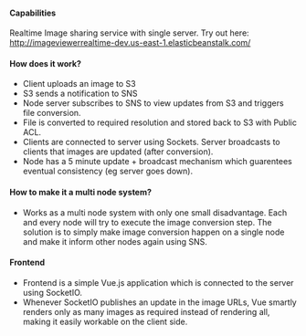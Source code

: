 #### Capabilities
Realtime Image sharing service with single server.
Try out here: http://imageviewerrealtime-dev.us-east-1.elasticbeanstalk.com/

#### How does it work?
- Client uploads an image to S3
- S3 sends a notification to SNS
- Node server subscribes to SNS to view updates from S3 and triggers file conversion.
- File is converted to required resolution and stored back to S3 with Public ACL.
- Clients are connected to server using Sockets. Server broadcasts to clients that images are updated (after conversion).
- Node has a 5 minute update + broadcast mechanism which guarentees eventual consistency (eg server goes down).

#### How to make it a multi node system?
- Works as a multi node system with only one small disadvantage. Each and every node will try to execute the image conversion step. The solution is to simply make image conversion happen on a single node and make it inform other nodes again using SNS.

#### Frontend
- Frontend is a simple Vue.js application which is connected to the server using SocketIO.
- Whenever SocketIO publishes an update in the image URLs, Vue smartly renders only as many images as required instead of rendering all, making it easily workable on the client side.
